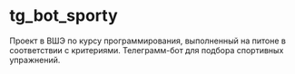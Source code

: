 # tg_bot_sporty
Проект в ВШЭ по курсу программирования, выполненный на питоне в соответствии с критериями. Телеграмм-бот для подбора спортивных упражнений.
